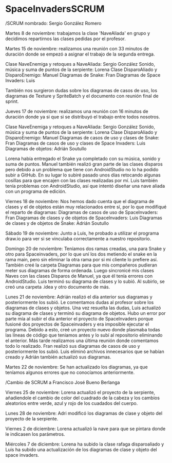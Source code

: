 # SpaceInvadersSCRUM

/SCRUM nombrado: Sergio González Romero

Martes 8 de noviembre: trabajamos la clase 'NaveAliada' en grupo y decidimos repartirnos las clases pedidas por el profesor.

Martes 15 de noviembre: realizamos una reunión con 33 minutos de duración donde se empezó a asignar el trabajo de la segunda entrega.

Clase NaveEnemiga y retoques a NaveAliada: Sergio González
Sonido, música y suma de puntos de la serpiente: Lorena
Clase DisparoAliado y DisparoEnemigo: Manuel
Diagramas de Snake: Fran
Diagramas de Space Invaders: Luis

También nos surgieron dudas sobre los diagramas de casos de uso, los diagramas de Texture y SpriteBatch y el documento con reunión final de sprint.

Jueves 17 de noviembre: realizamos una reunión con 16 minutos de duración donde ya si que si se distribuyó el trabajo entre todos nosotros.

Clase NaveEnemiga y retoques a NaveAliada: Sergio González
Sonido, música y suma de puntos de la serpiente: Lorena
Clase DisparoAliado y DisparoEnemigo: Manuel
Diagramas de casos de uso y clases de Snake: Fran
Diagramas de casos de uso y clases de Space Invaders: Luis
Diagramas de objetos: Adrián Soutullo

Lorena había entregado el Snake ya completado con su música, sonido y suma de puntos. Manuel también realizó gran parte de las clases disparos pero debido a un problema que tiene con AndroidStudio no lo ha podido subir a GitHub. En su lugar lo subiré pasado unos días retocando algunas cosillas para que encajen con las clases realizadas por mí. Luis también tenía problemas con AndroidStudio, así que intentó diseñar una nave aliada con un programa de edición.

Viernes 18 de noviembre: Nos hemos dado cuenta que el diagrama de clases y el de objetos están muy relacionados entre sí, por lo que modifiqué el reparto de diagramas:
Diagramas de casos de uso de SpaceInvaders: Fran
Diagramas de clases y de objetos de SpaceInvaders: Luis
Diagramas de clases y de objetos de Snake: Adrián Soutullo

Sábado 19 de noviembre: Junto a Luis, he probado a utilizar el programa draw.io para ver si se vinculaba correctamente a nuestro repositorio.

Domingo 20 de noviembre: Teníamos dos ramas creadas, una para Snake y otro para Spaceinvaders, por lo que uní los dos metiendo el snake en la rama main, pero sin eliminar la otra rama por si mi cliente lo prefiere así. También creé la carpeta Diagramas para que mis compañeros pudieran meter sus diagramas de forma ordenada. Luego sincronicé mis clases Naves con las clases Disparos de Manuel, ya que él tenía errores con AndroidStudio. Luis terminó su diagrama de clases y lo subió. Al subirlo, se creó una carpeta .idea y otro documento de más.

Lunes 21 de noviembre: Adrián realizó el día anterior sus diagramas y posteriormente los subió. Le comentamos dudas al profesor sobre los diagramas de clases y objetos. Una vez resuelta las dudas, Luis actualizó su diagrama de clases y terminó su diagrama de objetos. Hubo un error por parte mía al subir el día anterior el proyecto de SpaceInvaders porque fusioné dos proyectos de Spaceinvaders y era imposible ejecutar el programa. Debido a esto, creé un proyecto nuevo donde plasmaba todas las líneas de código que teniamos antes y lo subí al repositorio eliminando el anterior. Más tarde realizamos una última reunión donde comentamos todo lo realizado. Fran realizó sus diagramas de casos de uso y posteriormente los subió. Luis eliminó archivos innecesarios que se habían creado y Adrián también actualizó sus diagramas. 

Martes 22 de noviembre: Se han actualizado los diagramas, ya que teníamos algunos errores que no conocíamos anteriormente.

/Cambio de SCRUM a Francisco José Bueno Berlanga

Viernes 25 de noviembre: Lorena actualizó el proyecto de la serpiente, añadiendole el cambio de color del cuadrado de la cabeza y los cambios aleatorios entre verde, azul y rojo de los cuadados del cuerpo.

Lunes 28 de noviembre: Adri modificó los diagramas de clase y objeto del proyecto de la serpiente.

Viernes 2 de diciembre: Lorena actualizó la nave para que se pintara donde le indicasen los parámetros.

Miércoles 7 de diciembre: Lorena ha subido la clase rafaga disparoaliado y Luis ha subido una actualización de los diagramas de clase y objeto del space invaders.
